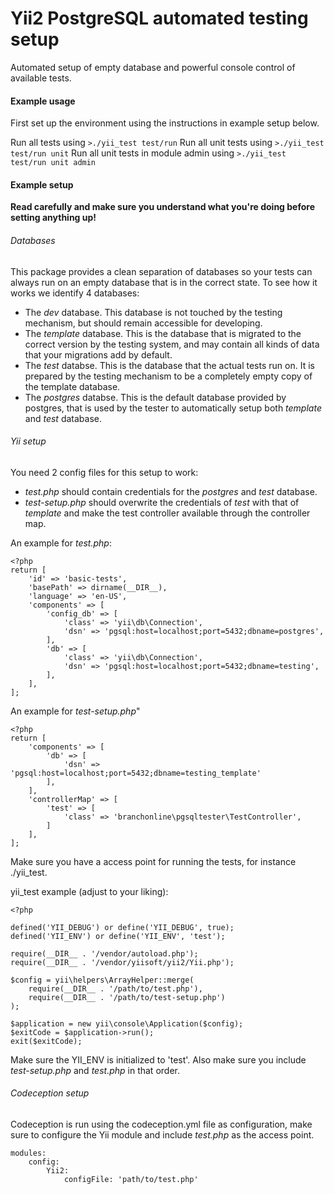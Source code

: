 Yii2 PostgreSQL automated testing setup
=======================================

Automated setup of empty database and powerful console control of available tests.

#### Example usage
First set up the environment using the instructions in example setup below.

Run all tests using ```>./yii_test test/run```
Run all unit tests using ```>./yii_test test/run unit```
Run all unit tests in module admin using ```>./yii_test test/run unit admin```


#### Example setup

**Read carefully and make sure you understand what you're doing before setting anything up!**

###### Databases
This package provides a clean separation of databases so your tests can always
run on an empty database that is in the correct state. To see how it works we identify 4 databases:
- The *dev* database. This database is not touched by the testing mechanism, but should remain accessible for developing.
- The *template* database. This is the database that is migrated to the correct version by the testing system, and may contain all kinds of data that your migrations add by default.
- The *test* databse. This is the database that the actual tests run on. It is prepared by the testing mechanism to be a completely empty copy of the template database.
- The *postgres* databse. This is the default database provided by postgres, that is used by the tester to automatically setup both *template* and *test* database.

###### Yii setup
You need 2 config files for this setup to work:
- *test.php* should contain credentials for the *postgres* and *test* database.
- *test-setup.php* should overwrite the credentials of *test* with that of *template* and make the test controller available through the controller map.

An example for *test.php*:
```
<?php
return [
    'id' => 'basic-tests',
    'basePath' => dirname(__DIR__),
    'language' => 'en-US',
    'components' => [
        'config_db' => [
            'class' => 'yii\db\Connection',
            'dsn' => 'pgsql:host=localhost;port=5432;dbname=postgres',
        ],
        'db' => [
            'class' => 'yii\db\Connection',
            'dsn' => 'pgsql:host=localhost;port=5432;dbname=testing',
        ],
    ],
];
```

An example for *test-setup.php*"
```
<?php
return [
    'components' => [
        'db' => [
            'dsn' => 'pgsql:host=localhost;port=5432;dbname=testing_template'
        ],
    ],
    'controllerMap' => [
        'test' => [
            'class' => 'branchonline\pgsqltester\TestController',
        ]
    ],
];
```

Make sure you have a access point for running the tests, for instance ./yii_test.

yii_test example (adjust to your liking):
```
<?php

defined('YII_DEBUG') or define('YII_DEBUG', true);
defined('YII_ENV') or define('YII_ENV', 'test');

require(__DIR__ . '/vendor/autoload.php');
require(__DIR__ . '/vendor/yiisoft/yii2/Yii.php');

$config = yii\helpers\ArrayHelper::merge(
    require(__DIR__ . '/path/to/test.php'),
    require(__DIR__ . '/path/to/test-setup.php')
);

$application = new yii\console\Application($config);
$exitCode = $application->run();
exit($exitCode);
```
Make sure the YII_ENV is initialized to 'test'.
Also make sure you include *test-setup.php* and *test.php* in that order.

###### Codeception setup
Codeception is run using the codeception.yml file as configuration,
make sure to configure the Yii module and include *test.php* as the access point.
```
modules:
    config:
        Yii2:
            configFile: 'path/to/test.php'
```